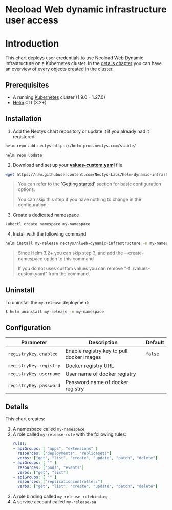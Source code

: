 
# Neoload Web dynamic infrastructure user access

# Introduction

This chart deploys user credentials to use Neoload Web Dynamic infrastructure on a Kubernetes cluster.
In the [details chapter](#details) you can have an overview of every objects created in the cluster.

## Prerequisites

- A running [Kubernetes](https://kubernetes.io/) cluster (1.9.0 - 1.27.0)
- [Helm](https://helm.sh/docs/intro/install/) CLI  (3.2+)


## Installation

1. Add the Neotys chart repository or update it if you already had it registered

```bash		
helm repo add neotys https://helm.prod.neotys.com/stable/
```

```bash		
helm repo update
```

2. Download and set up your **[values-custom.yaml](/values-custom.yaml)** file

```bash
wget https://raw.githubusercontent.com/Neotys-Labs/helm-dynamic-infrastructure/master/values-custom.yaml
``` 
> You can refer to the ['Getting started'](#Configuration) section for basic configuration options.
>
> You can skip this step if you have nothing to change in the configuration.

3. Create a dedicated namespace

```bash		
kubectl create namespace my-namespace
```

4. Install with the following command

```bash		
helm install my-release neotys/nlweb-dynamic-infrastructure -n my-namespace -f ./values-custom.yaml
```

> Since Helm 3.2+ you can skip step 3, and add the --create-namespace option to this command
> 
> If you do not uses custom values you can remove "-f ./values-custom.yaml" from the command.

## Uninstall

To uninstall the `my-release` deployment:

```bash
$ helm uninstall my-release -n my-namespace
```

## Configuration

Parameter | Description | Default
----- | ----------- | -------
`registryKey.enabled` | Enable registry key to pull docker images | `false`
`registryKey.registry` | Docker registry URL |
`registryKey.username` | User name of docker registry |
`registryKey.password` | Password name of docker registry |

## Details

This chart creates:
 1. A namespace called `my-namespace`
 1. A role called `my-release-role` with the following rules:
	``` yaml
	rules:
	- apiGroups: [ "apps", "extensions" ]
	  resources: ["deployments", "replicasets"]
	  verbs: ["get", "list", "create", "update", "patch", "delete"]
	- apiGroups: [ "" ]
	  resources: ["pods", "events"]
	  verbs: ["get", "list"]
	- apiGroups: [ "" ]
	  resources: ["replicationcontrollers"]
	  verbs: ["get", "list", "create", "update", "patch", "delete"]
	```
 1. A role binding called `my-release-rolebinding`
 1. A service account called `my-release-sa`

